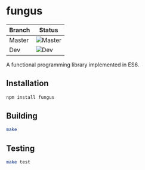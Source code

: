 # fungus

Branch | Status
---    | ---
Master | ![Master](https://travis-ci.org/ndhoule/fungus.svg?branch=master)
Dev    | ![Dev](https://travis-ci.org/ndhoule/fungus.svg?branch=dev)

A functional programming library implemented in ES6.


## Installation

```bash
npm install fungus
```

<!--
## Use

```javascript
var fungus = require('fungus');
```
-->

## Building

```bash
make
```


## Testing

```bash
make test
```



<!--
## Goals
- Usable as ES6 modules
- Usable in node
- Usable in the browser
- Pragmatic without sacrificing core FP tenets
- API as familiar as possible to those who have used Underscore, Lodash, etc.
- Well tested and documented
- Easy-to-understand codebase / usable as a FP study guide
- Lightweight, doesn't use features from Traceur that require the Traceur runtime
- Modular: Take only what you need
-->
